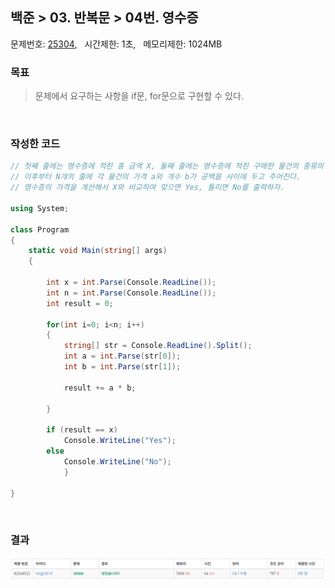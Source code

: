 
## 백준 > 03. 반복문 > 04번. 영수증    
문제번호: [25304](https://www.acmicpc.net/problem/25304), &nbsp; 시간제한: 1초, &nbsp; 메모리제한: 1024MB

### 목표     
> 문제에서 요구하는 사항을 if문, for문으로 구현할 수 있다.    

<br>

### 작성한 코드   

```cs
// 첫째 줄에는 영수증에 적힌 총 금액 X, 둘째 줄에는 영수증에 적힌 구매한 물건의 종류의 수 N,
// 이후부터 N개의 줄에 각 물건의 가격 a와 개수 b가 공백을 사이에 두고 주어진다.
// 영수증의 가격을 계산해서 X와 비교하여 맞으면 Yes, 틀리면 No를 출력하자.

using System;

class Program
{
    static void Main(string[] args)
    {        

        int x = int.Parse(Console.ReadLine());
        int n = int.Parse(Console.ReadLine());
        int result = 0;

        for(int i=0; i<n; i++)
        {
            string[] str = Console.ReadLine().Split();
            int a = int.Parse(str[0]);
            int b = int.Parse(str[1]);

            result += a * b;

        }

        if (result == x)
            Console.WriteLine("Yes");
        else
            Console.WriteLine("No");
            }
    
}
```

<br>

### 결과    

![03단계 04번문항 제출결과](00/result_04.png)